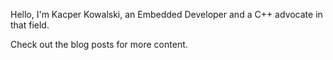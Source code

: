 Hello, I'm Kacper Kowalski, an Embedded Developer and a C++ advocate in that field. 

Check out the blog posts for more content.

